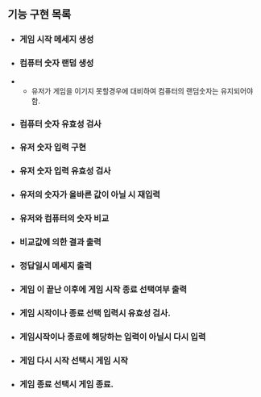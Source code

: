 ## 기능 구현 목록

- ### 게임 시작 메세지 생성
- ### 컴퓨터 숫자 랜덤 생성
- - 유저가 게임을 이기지 못할경우에 대비하여 컴퓨터의 랜덤숫자는 유지되어야함.
- ### 컴퓨터 숫자 유효성 검사
- ### 유저 숫자 입력 구현
- ### 유저 숫자 입력 유효성 검사
- ### 유저의 숫자가 올바른 값이 아닐 시 재입력
- ### 유저와 컴퓨터의 숫자 비교
- ### 비교값에 의한 결과 출력
- ### 정답일시 메세지 출력
- ### 게임 이 끝난 이후에 게임 시작 종료 선택여부 출력
- ### 게임 시작이나 종료 선택 입력시 유효성 검사.
- ### 게임시작이나 종료에 해당하는 입력이 아닐시 다시 입력
- ### 게임 다시 시작 선택시 게임 시작
- ### 게임 종료 선택시 게임 종료.
